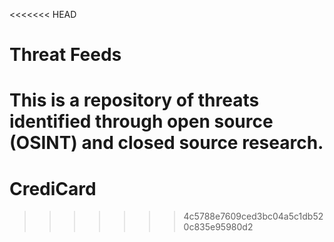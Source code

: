 <<<<<<< HEAD
# Threat Feeds
This is a repository of threats identified through open source (OSINT) and closed source research.
=======
# CrediCard
>>>>>>> 4c5788e7609ced3bc04a5c1db520c835e95980d2
